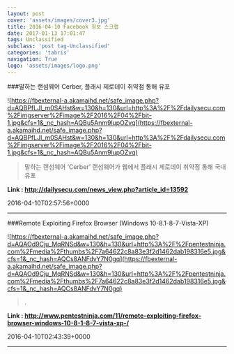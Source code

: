 ```yaml
---
layout: post
cover: 'assets/images/cover3.jpg'
title: 2016-04-10 Facebook 정보 스크랩
date: 2017-01-13 17:01:47
tags: Unclassified
subclass: 'post tag-Unclassified'
categories: 'tabris'
navigation: True
logo: 'assets/images/logo.png'
---
```


###말하는 랜섬웨어 Cerber, 플래시 제로데이 취약점 통해 유포

![https://fbexternal-a.akamaihd.net/safe_image.php?d=AQBPfLJl_m0SAHst&w=130&h=130&url=http%3A%2F%2Fdailysecu.com%2Fimgserver%2Fimage%2F2016%2F04%2Fbit-1.jpg&cfs=1&_nc_hash=AQBu5Anm9lupOZvq](https://fbexternal-a.akamaihd.net/safe_image.php?d=AQBPfLJl_m0SAHst&w=130&h=130&url=http%3A%2F%2Fdailysecu.com%2Fimgserver%2Fimage%2F2016%2F04%2Fbit-1.jpg&cfs=1&_nc_hash=AQBu5Anm9lupOZvq)

>말하는 랜섬웨어 ‘Cerber’ 랜섬웨어가 웹에서 플래시 제로데이 취약점 통해 국내 유포

**Link : <http://dailysecu.com/news_view.php?article_id=13592>**

2016-04-10T02:57:56+0000

---

###Remote Exploiting Firefox Browser (Windows 10-8.1-8-7-Vista-XP)

![https://fbexternal-a.akamaihd.net/safe_image.php?d=AQAOd9Cju_MqRNSd&w=130&h=130&url=http%3A%2F%2Fpentestninja.com%2Fmedia%2Fthumbs%2F7a64622c8a83e3f2d1462dab198316e5.jpg&cfs=1&_nc_hash=AQCs8ANFdvY7N0gq](https://fbexternal-a.akamaihd.net/safe_image.php?d=AQAOd9Cju_MqRNSd&w=130&h=130&url=http%3A%2F%2Fpentestninja.com%2Fmedia%2Fthumbs%2F7a64622c8a83e3f2d1462dab198316e5.jpg&cfs=1&_nc_hash=AQCs8ANFdvY7N0gq)

>.

**Link : <http://www.pentestninja.com/11/remote-exploiting-firefox-browser-windows-10-8-1-8-7-vista-xp-/>**

2016-04-10T02:43:39+0000

---

